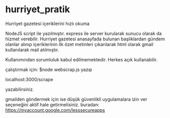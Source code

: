 # hurriyet_pratik
Hurriyet gazetesi içeriklerini hızlı okuma

NodeJS script ile yazılmıştır.
express ile server kurularak sunucu olarak da hizmet verebilir. 
Hurriyet gazetesi anasayfada bulunan başlıklardan gündem olanlar alınıp
içeriklerinin ilk özet metinleri çıkarılarak 
html olarak gmail kullanılarak mail atılmıştır. 

Kullanımından sorumluluk kabul edilmemektedir. 
Herkes açık kullanabilir. 

çalıştırmak için: 
$node webscrap.js
yazıp

localhost:3000/scrape 

yazabilirsiniz. 

gmailden göndermek için ise düşük güvenlikli uygulamalara izin ver seçeneğini aktif hale getirmelisiniz.
buradan: https://myaccount.google.com/lesssecureapps
